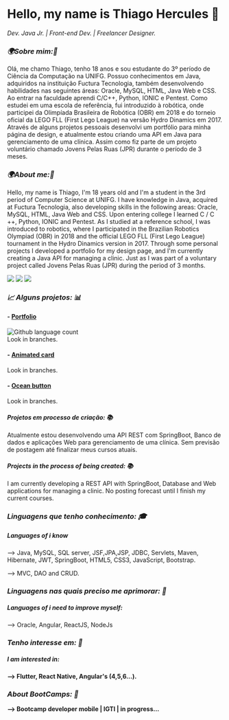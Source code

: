 <h1><b>Hello, my name is Thiago Hercules 👋</b><i class="fas fa-code"></i></h1>
<p><em>Dev. Java Jr. | Front-end Dev. | Freelancer Designer. </em></p>

<h3><em><b>🌍Sobre mim:🧠</b></em></h3> 
<p>Olá, me chamo Thiago, tenho 18 anos e sou estudante do 3º período de Ciência da Computação na UNIFG. Possuo conhecimentos em Java, adquiridos na instituição Fuctura Tecnologia, também desenvolvendo habilidades nas seguintes áreas: Oracle, MySQL, HTML, Java Web e CSS. Ao entrar na faculdade aprendi C/C++, Python, IONIC e Pentest. Como estudei em uma escola de referência, fui introduzido à robótica, onde participei da Olimpíada Brasileira de Robótica (OBR) em 2018 e do torneio oficial da LEGO FLL (First Lego League) na versão Hydro Dinamics em 2017. Através de alguns projetos pessoais desenvolvi um portfólio para minha página de design, e atualmente estou criando uma API em Java para gerenciamento de uma clínica. Assim como fiz parte de um projeto voluntário chamado Jovens Pelas Ruas (JPR) durante o período de 3 meses.
</p>

<h3><em><b>🌍About me:🧠</b></em></h3> 
<p>Hello, my name is Thiago, I'm 18 years old and I'm a student in the 3rd period of Computer Science at UNIFG. I have knowledge in Java, acquired at Fuctura Tecnologia, also developing skills in the following areas: Oracle, MySQL, HTML, Java Web and CSS. Upon entering college I learned C / C ++, Python, IONIC and Pentest. As I studied at a reference school, I was introduced to robotics, where I participated in the Brazilian Robotics Olympiad (OBR) in 2018 and the official LEGO FLL (First Lego League) tournament in the Hydro Dinamics version in 2017. Through some personal projects I developed a portfolio for my design page, and I'm currently creating a Java API for managing a clinic. Just as I was part of a voluntary project called Jovens Pelas Ruas (JPR) during the period of 3 months.
</p>

<a href="mailto:thhercules2012@gmail.com"><img src="https://img.shields.io/badge/Gmail-D14836?style=for-the-badge&logo=gmail&logoColor=white"/></a>
<a href="https://www.linkedin.com/in/thiago-hercules-2669901ba/"><img src="https://img.shields.io/badge/LinkedIn-0077B5?style=for-the-badge&logo=linkedin&logoColor=white"/></a>
<a href="https://gist.github.com/Thercules"><img src="https://img.shields.io/badge/GitHub-100000?style=for-the-badge&logo=github&logoColor=white"/></a>

<h3><em><b>📈 Alguns projetos: 📊</b></em></h3> 

#### - [Portfolio](https://github.com/Thercules/PortfolioTdesigner) 
![Github language count](https://img.shields.io/github/languages/count/Thercules/PortfolioTdesigner)
</br>
Look in branches.

#### - [Animated card](https://github.com/Thercules/CartaoVendasAnimado)
Look in branches.

#### - [Ocean button](https://github.com/Thercules/BotaoAnimacaoAgua)
Look in branches.

<h4><em><b>Projetos em processo de criação: 📚</em></b></h4>
<p> Atualmente estou desenvolvendo uma API REST com SpringBoot, Banco de dados e aplicações Web para gerenciamento de uma clínica. Sem previsão de postagem até finalizar meus cursos atuais.</p> 

<h4><em><b> Projects in the process of being created: 📚</em></b></h4>
<p> I am currently developing a REST API with SpringBoot, Database and Web applications for managing a clinic. No posting forecast until I finish my current courses. </p>

<h3><em><b>Linguagens que tenho conhecimento: 🎓</b></em></h3> 
<h5><em><b>Languages of i know  </em></b></h5>
<p> --> Java, MySQL, SQL server, JSF,JPA,JSP, JDBC, Servlets, Maven, Hibernate, JWT, SpringBoot, HTML5, CSS3, JavaScript, Bootstrap. </p>
<p> --> MVC, DAO and CRUD.</p>

<h3><em><b>Linguagens nas quais preciso me aprimorar: 😬</b></em></h3>
<h5><em><b>Languages of i need to improve myself:  </em></b></h5>
<p> --> Oracle, Angular, ReactJS, NodeJs </p>

<h3><em><b>Tenho interesse em: 🧐</em><b></h3> 
<h5><em><b>I am interested in: </em></b></h5>

<p> --> Flutter, React Native, Angular's (4,5,6...). </p>

<h3><em><b>About BootCamps: 🚀</em><b></h3> 
<p> --> Bootcamp developer mobile | IGTI | in progress... </p>
